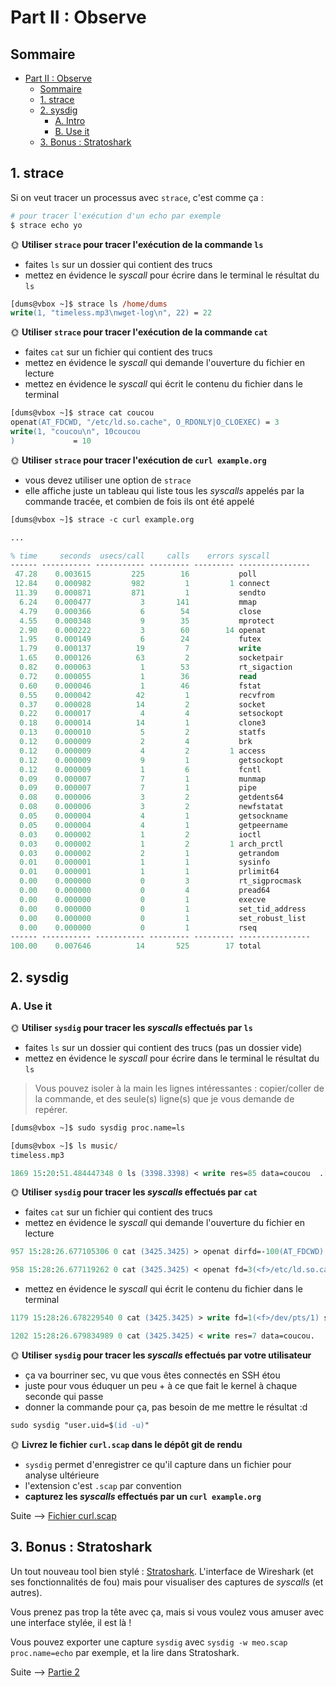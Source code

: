
# Part II : Observe 
## Sommaire

- [Part II : Observe](#part-ii--observe)
  - [Sommaire](#sommaire)
  - [1. strace](#1-strace)
  - [2. sysdig](#2-sysdig)
    - [A. Intro](#a-intro)
    - [B. Use it](#b-use-it)
  - [3. Bonus : Stratoshark](#3-bonus--stratoshark)

## 1. strace

Si on veut tracer un processus avec `strace`, c'est comme ça :

```bash
# pour tracer l'exécution d'un echo par exemple
$ strace echo yo
```

🌞 **Utiliser `strace` pour tracer l'exécution de la commande `ls`**

- faites `ls` sur un dossier qui contient des trucs
- mettez en évidence le *syscall* pour écrire dans le terminal le résultat du `ls`
```ps
[dums@vbox ~]$ strace ls /home/dums
write(1, "timeless.mp3\nwget-log\n", 22) = 22
```

🌞 **Utiliser `strace` pour tracer l'exécution de la commande `cat`**

- faites `cat` sur un fichier qui contient des trucs
- mettez en évidence le *syscall* qui demande l'ouverture du fichier en lecture
- mettez en évidence le *syscall* qui écrit le contenu du fichier dans le terminal
```ps
[dums@vbox ~]$ strace cat coucou
openat(AT_FDCWD, "/etc/ld.so.cache", O_RDONLY|O_CLOEXEC) = 3
write(1, "coucou\n", 10coucou
)             = 10
```

🌞 **Utiliser `strace` pour tracer l'exécution de `curl example.org`**

- vous devez utiliser une option de `strace`
- elle affiche juste un tableau qui liste tous les *syscalls*  appelés par la commande tracée, et combien de fois ils ont été appelé
```ps
[dums@vbox ~]$ strace -c curl example.org

... 

% time     seconds  usecs/call     calls    errors syscall
------ ----------- ----------- --------- --------- ----------------
 47.28    0.003615         225        16           poll
 12.84    0.000982         982         1         1 connect
 11.39    0.000871         871         1           sendto
  6.24    0.000477           3       141           mmap
  4.79    0.000366           6        54           close
  4.55    0.000348           9        35           mprotect
  2.90    0.000222           3        60        14 openat
  1.95    0.000149           6        24           futex
  1.79    0.000137          19         7           write
  1.65    0.000126          63         2           socketpair
  0.82    0.000063           1        53           rt_sigaction
  0.72    0.000055           1        36           read
  0.60    0.000046           1        46           fstat
  0.55    0.000042          42         1           recvfrom
  0.37    0.000028          14         2           socket
  0.22    0.000017           4         4           setsockopt
  0.18    0.000014          14         1           clone3
  0.13    0.000010           5         2           statfs
  0.12    0.000009           2         4           brk
  0.12    0.000009           4         2         1 access
  0.12    0.000009           9         1           getsockopt
  0.12    0.000009           1         6           fcntl
  0.09    0.000007           7         1           munmap
  0.09    0.000007           7         1           pipe
  0.08    0.000006           3         2           getdents64
  0.08    0.000006           3         2           newfstatat
  0.05    0.000004           4         1           getsockname
  0.05    0.000004           4         1           getpeername
  0.03    0.000002           1         2           ioctl
  0.03    0.000002           1         2         1 arch_prctl
  0.03    0.000002           2         1           getrandom
  0.01    0.000001           1         1           sysinfo
  0.01    0.000001           1         1           prlimit64
  0.00    0.000000           0         3           rt_sigprocmask
  0.00    0.000000           0         4           pread64
  0.00    0.000000           0         1           execve
  0.00    0.000000           0         1           set_tid_address
  0.00    0.000000           0         1           set_robust_list
  0.00    0.000000           0         1           rseq
------ ----------- ----------- --------- --------- ----------------
100.00    0.007646          14       525        17 total
``` 

## 2. sysdig

### A. Use it

🌞 **Utiliser `sysdig` pour tracer les *syscalls*  effectués par `ls`**

- faites `ls` sur un dossier qui contient des trucs (pas un dossier vide)
- mettez en évidence le *syscall* pour écrire dans le terminal le résultat du `ls`

> Vous pouvez isoler à la main les lignes intéressantes : copier/coller de la commande, et des seule(s) ligne(s) que je vous demande de repérer.

```ps
[dums@vbox ~]$ sudo sysdig proc.name=ls

[dums@vbox ~]$ ls music/
timeless.mp3

1869 15:20:51.484447348 0 ls (3398.3398) < write res=85 data=coucou  .[0m.[01;31msysdig-0.39.0-x86_64.rpm.[0m  .[01;36mtimeless.mp3.[0m  wget
```

🌞 **Utiliser `sysdig` pour tracer les *syscalls*  effectués par `cat`**

- faites `cat` sur un fichier qui contient des trucs
- mettez en évidence le *syscall* qui demande l'ouverture du fichier en lecture
```ps
957 15:28:26.677105306 0 cat (3425.3425) > openat dirfd=-100(AT_FDCWD) name=/etc/ld.so.cache flags=4097(O_RDONLY|O_CLOEXEC) mode=0

958 15:28:26.677119262 0 cat (3425.3425) < openat fd=3(<f>/etc/ld.so.cache) dirfd=-100(AT_FDCWD) name=/etc/ld.so.cache flags=4097(O_RDONLY|O_CLOEXEC) mode=0 dev=FD00 ino=132200
```
- mettez en évidence le *syscall* qui écrit le contenu du fichier dans le terminal
```ps
1179 15:28:26.678229540 0 cat (3425.3425) > write fd=1(<f>/dev/pts/1) size=7

1202 15:28:26.679834989 0 cat (3425.3425) < write res=7 data=coucou.
```



🌞 **Utiliser `sysdig` pour tracer les *syscalls*  effectués par votre utilisateur**

- ça va bourriner sec, vu que vous êtes connectés en SSH étou
- juste pour vous éduquer un peu + à ce que fait le kernel à chaque seconde qui passe
- donner la commande pour ça, pas besoin de me mettre le résultat :d

```ps
sudo sysdig "user.uid=$(id -u)"
```
🌞 **Livrez le fichier `curl.scap` dans le dépôt git de rendu**

- `sysdig` permet d'enregistrer ce qu'il capture dans un fichier pour analyse ultérieure
- l'extension c'est `.scap` par convention
- **capturez les *syscalls*  effectués par un `curl example.org`**

Suite --> [Fichier curl.scap](./curl.scap)

## 3. Bonus : Stratoshark

Un tout nouveau tool bien stylé : [Stratoshark](https://wiki.wireshark.org/Stratoshark). L'interface de Wireshark (et ses fonctionnalités de fou) mais pour visualiser des captures de *syscalls*  (et autres).

Vous prenez pas trop la tête avec ça, mais si vous voulez vous amuser avec une interface stylée, il est là !

Vous pouvez exporter une capture `sysdig` avec `sysdig -w meo.scap proc.name=echo` par exemple, et la lire dans Stratoshark. 

Suite --> [Partie 2](./part2.md)